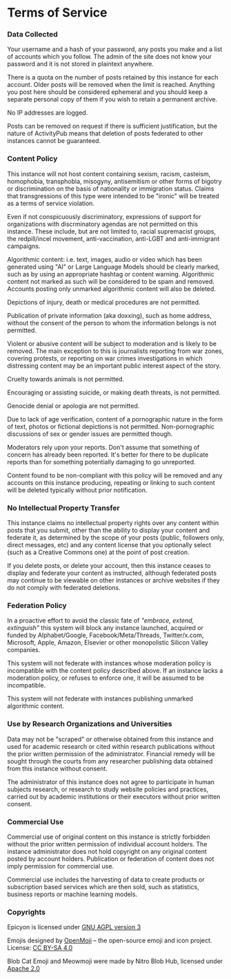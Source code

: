 # Terms of Service
### Data Collected
Your username and a hash of your password, any posts you make and a list of accounts which you follow. The admin of the site does not know your password and it is not stored in plaintext anywhere.

There is a quota on the number of posts retained by this instance for each account. Older posts will be removed when the limit is reached. Anything you post here should be considered ephemeral and you should keep a separate personal copy of them if you wish to retain a permanent archive.

No IP addresses are logged.

Posts can be removed on request if there is sufficient justification, but the nature of ActivityPub means that deletion of posts federated to other instances cannot be guaranteed.

### Content Policy
This instance will not host content containing sexism, racism, casteism, homophobia, transphobia, misogyny, antisemitism or other forms of bigotry or discrimination on the basis of nationality or immigration status. Claims that transgressions of this type were intended to be "ironic" will be treated as a terms of service violation.

Even if not conspicuously discriminatory, expressions of support for organizations with discrminatory agendas are not permitted on this instance. These include, but are not limited to, racial supremacist groups, the redpill/incel movement, anti-vaccination, anti-LGBT and anti-immigrant campaigns.

Algorithmic content: i.e. text, images, audio or video which has been generated using "AI" or Large Language Models should be clearly marked, such as by using an appropriate hashtag or content warning. Algorithmic content not marked as such will be considered to be spam and removed. Accounts posting only unmarked algorithmic content will also be deleted.

Depictions of injury, death or medical procedures are not permitted.

Publication of private information (aka doxxing), such as home address, without the consent of the person to whom the information belongs is not permitted.

Violent or abusive content will be subject to moderation and is likely to be removed. The main exception to this is journalists reporting from war zones, covering protests, or reporting on war crimes investigations in which distressing content may be an important public interest aspect of the story.

Cruelty towards animals is not permitted.

Encouraging or assisting suicide, or making death threats, is not permitted.

Genocide denial or apologia are not permitted.

Due to lack of age verification, content of a pornographic nature in the form of text, photos or fictional depictions is not permitted. Non-pornographic discussions of sex or gender issues are permitted though.

Moderators rely upon your reports. Don't assume that something of concern has already been reported. It's better for there to be duplicate reports than for something potentially damaging to go unreported.

Content found to be non-compliant with this policy will be removed and any accounts on this instance producing, repeating or linking to such content will be deleted typically without prior notification.

### No Intellectual Property Transfer
This instance claims no intellectual property rights over any content within posts that you submit, other than the ability to display your content and federate it, as determined by the scope of your posts (public, followers only, direct messages, etc) and any content license that you optionally select (such as a Creative Commons one) at the point of post creation.

If you delete posts, or delete your account, then this instance ceases to display and federate your content as instructed, although federated posts may continue to be viewable on other instances or archive websites if they do not comply with federated deletions.

### Federation Policy
In a proactive effort to avoid the classic fate of *"embrace, extend, extinguish"* this system will block any instance launched, acquired or funded by Alphabet/Google, Facebook/Meta/Threads, Twitter/x.com, Microsoft, Apple, Amazon, Elsevier or other monopolistic Silicon Valley companies.

This system will not federate with instances whose moderation policy is incompatible with the content policy described above. If an instance lacks a moderation policy, or refuses to enforce one, it will be assumed to be incompatible.

This system will not federate with instances publishing unmarked algorithmic content.

### Use by Research Organizations and Universities
Data may not be "scraped" or otherwise obtained from this instance and used for academic research or cited within research publications without the prior written permission of the administrator. Financial remedy will be sought through the courts from any researcher publishing data obtained from this instance without consent.

The administrator of this instance does not agree to participate in human subjects research, or research to study website policies and practices, carried out by academic institutions or their executors without prior written consent.

### Commercial Use
Commercial use of original content on this instance is strictly forbidden without the prior written permission of individual account holders. The instance administrator does not hold copyright on any original content posted by account holders. Publication or federation of content does not imply permission for commercial use.

Commercial use includes the harvesting of data to create products or subscription based services which are then sold, such as statistics, business reports or machine learning models.

### Copyrights
Epicyon is licensed under [GNU AGPL version 3](https://www.gnu.org/licenses/agpl-3.0-standalone.html)

Emojis designed by [OpenMoji](https://openmoji.org) – the open-source emoji and icon project. License: [CC BY-SA 4.0](https://creativecommons.org/licenses/by-sa/4.0)

Blob Cat Emoji and Meowmoji were made by Nitro Blob Hub, licensed under [Apache 2.0](https://www.apache.org/licenses/LICENSE-2.0)
